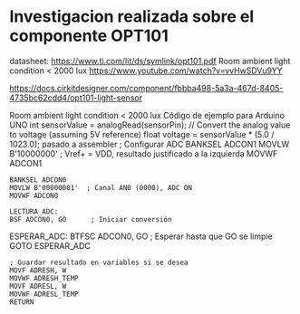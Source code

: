 # Investigacion realizada sobre el componente OPT101
datasheet: https://www.ti.com/lit/ds/symlink/opt101.pdf
Room ambient light condition < 2000 lux
https://www.youtube.com/watch?v=vvHwSDVu9YY

https://docs.cirkitdesigner.com/component/fbbba498-5a3a-467d-8405-4735bc62cdd4/opt101-light-sensor

Room ambient light condition < 2000 lux
Código de ejemplo para Arduino UNO
int sensorValue = analogRead(sensorPin);
// Convert the analog value to voltage (assuming 5V reference)
  float voltage = sensorValue * (5.0 / 1023.0);
  pasado a assembler
  ; Configurar ADC
    BANKSEL ADCON1
    MOVLW B'10000000'  ; Vref+ = VDD, resultado justificado a la izquierda
    MOVWF ADCON1

    BANKSEL ADCON0
    MOVLW B'00000001'  ; Canal AN0 (0000), ADC ON
    MOVWF ADCON0
    
    LECTURA_ADC:
    BSF ADCON0, GO      ; Iniciar conversión
ESPERAR_ADC:
    BTFSC ADCON0, GO    ; Esperar hasta que GO se limpie
    GOTO ESPERAR_ADC

    ; Guardar resultado en variables si se desea
    MOVF ADRESH, W
    MOVWF ADRESH_TEMP
    MOVF ADRESL, W
    MOVWF ADRESL_TEMP
    RETURN
